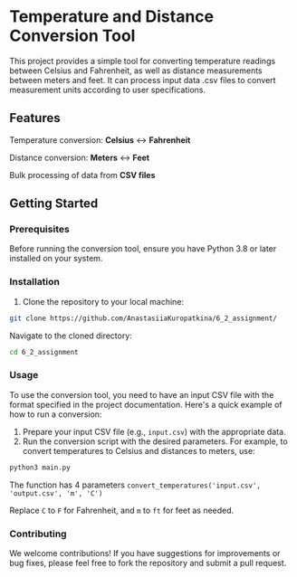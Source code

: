 # Temperature and Distance Conversion Tool

This project provides a simple tool for converting temperature readings between Celsius and Fahrenheit, as well as distance measurements between meters and feet. It can process input data .csv files to convert measurement units according to user specifications.

## Features

Temperature conversion: **Celsius** <-> **Fahrenheit**

Distance conversion: **Meters** <-> **Feet**

Bulk processing of data from **CSV files**

## Getting Started
### Prerequisites

Before running the conversion tool, ensure you have Python 3.8 or later installed on your system.

### Installation

1. Clone the repository to your local machine:
```bash
git clone https://github.com/AnastasiiaKuropatkina/6_2_assignment/
```

Navigate to the cloned directory:

```bash
cd 6_2_assignment
```

### Usage

To use the conversion tool, you need to have an input CSV file with the format specified in the project documentation. Here's a quick example of how to run a conversion:

1. Prepare your input CSV file (e.g., `input.csv`) with the appropriate data.
2. Run the conversion script with the desired parameters. For example, to convert temperatures to Celsius and distances to meters, use:

```bash
python3 main.py
```

The function has 4 parameters `convert_temperatures('input.csv', 'output.csv', 'm', 'C')`

Replace `C` to `F` for Fahrenheit, and `m` to `ft` for feet as needed.

### Contributing

We welcome contributions! If you have suggestions for improvements or bug fixes, please feel free to fork the repository and submit a pull request.
